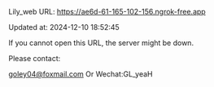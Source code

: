 Lily_web URL: https://ae6d-61-165-102-156.ngrok-free.app

Updated at: 2024-12-10 18:52:45

If you cannot open this URL, the server might be down.

Please contact: 

goley04@foxmail.com Or Wechat:GL_yeaH